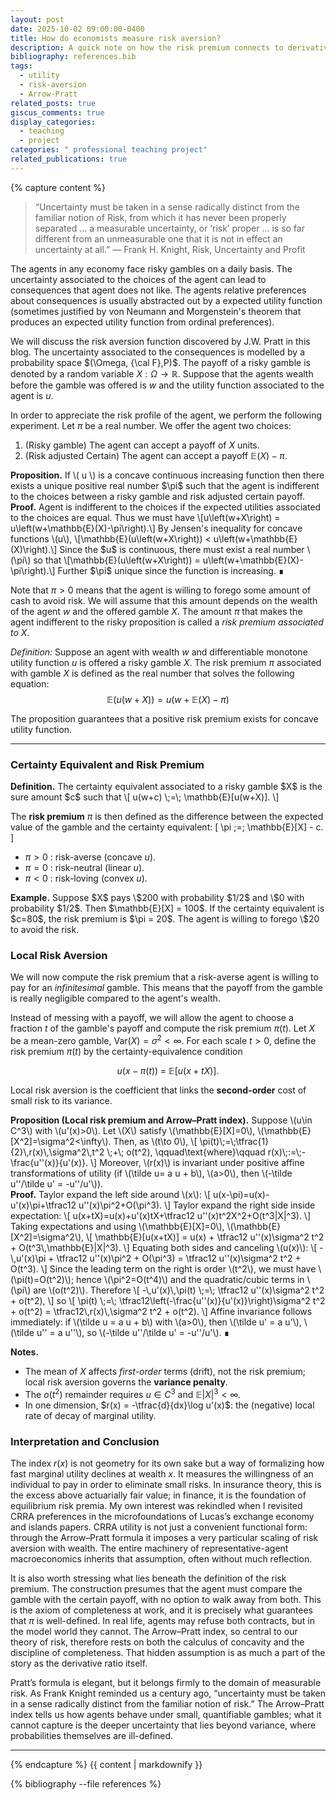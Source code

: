 ```yaml
---
layout: post
date: 2025-10-02 09:00:00-0400
title: How do economists measure risk aversion?
description: A quick note on how the risk premium connects to derivatives of utility.
bibliography: references.bib
tags:
  - utility
  - risk-aversion
  - Arrow-Pratt
related_posts: true
giscus_comments: true
display_categories:
  - teaching
  - project
categories: " professional teaching project"
related_publications: true
---
```


{% capture content %}

> “Uncertainty must be taken in a sense radically distinct from the familiar notion of Risk, from which it has never been properly separated … a measurable uncertainty, or ‘risk’ proper … is so far different from an unmeasurable one that it is not in effect an uncertainty at all.”
> — Frank H. Knight, Risk, Uncertainty and Profit

The agents in any economy face risky gambles on a daily basis. The uncertainty associated to the choices of the agent can lead to consequences that agent does not like. The agents relative preferences about consequences is usually abstracted out by a expected utility function (sometimes justified by von Neumann and Morgenstein's theorem that produces an expected utility function from ordinal preferences).

We will discuss the risk aversion function discovered by J.W. Pratt in this blog. The uncertainty associated to the consequences is modelled by a probability space $(\Omega, {\cal F},P)$. The payoff of a risky gamble is denoted by a random variable $X:\Omega \to \mathbb{R}$. Suppose that the agents wealth before the gamble was offered is $w$ and the utility function associated to the agent is $u.$

In order to appreciate the risk profile of the agent, we perform the following experiment. Let $\pi$ be a real number. We offer the agent two choices:

1. (Risky gamble) The agent can accept a payoff of $X$ units.
2. (Risk adjusted Certain) The agent can accept a payoff $\mathbb{E}(X) - \pi$.

<div class="math-block">
<strong>Proposition.</strong> If \( u \) is a concave continuous increasing function then there exists a unique positive real number $\pi$ such that the agent is indifferent to the choices between a risky gamble and risk adjusted certain payoff.
</div>

<div class="math-block proof">
<strong>Proof.</strong> Agent is indifferent to the choices if the expected utilities associated to the choices are equal. Thus we must have \[u\left(w+X\right) = u\left(w+\mathbb{E}(X)-\pi\right).\] 
By Jensen's inequality for concave functions \(u\), \[\mathbb{E}(u\left(w+X\right)) < u\left(w+\mathbb{E}(X)\right).\] Since the $u$ is continuous, there must exist a real number \(\pi\) so that \[\mathbb{E}(u\left(w+X\right)) = u\left(w+\mathbb{E}(X)-\pi\right).\] Further $\pi$ unique since the function is increasing. ∎
</div>

Note that $\pi > 0$ means that the agent is willing to forego some amount of cash to avoid risk. We will assume that this amount depends on the wealth of the agent $w$ and the offered gamble $X$. The amount $\pi$ that makes the agent indifferent to the risky proposition is called a _risk premium associated to X_.

_Definition:_ Suppose an agent with wealth $w$ and differentiable monotone utility function $u$ is offered a risky gamble $X$. The risk premium $\pi$ associated with gamble $X$ is defined as the real number that solves the following equation:
$$\mathbb{E}(u\left(w+X\right)) = u\left(w+\mathbb{E}(X)-\pi\right)$$

The proposition guarantees that a positive risk premium exists for concave utility function.

---

### Certainty Equivalent and Risk Premium

<div class="math-block">
<strong>Definition.</strong> The certainty equivalent associated to a risky gamble $X$ is the sure amount $c$ such that
\[
u(w+c) \;=\; \mathbb{E}[u(w+X)].
\]  
</div>

The **risk premium** $\pi$ is then defined as the difference between the expected value of the gamble and the certainty equivalent:
\[
\pi \;=\; \mathbb{E}[X] - c.
\]

- $\pi > 0$ : risk-averse (concave $u$).
- $\pi = 0$ : risk-neutral (linear $u$).
- $\pi < 0$ : risk-loving (convex $u$).

<div class="math-block">
<strong>Example.</strong> Suppose $X$ pays \$200 with probability $1/2$ and \$0 with probability $1/2$. Then $\mathbb{E}[X] = 100$. If the certainty equivalent is $c=80$, the risk premium is $\pi = 20$. The agent is willing to forego \$20 to avoid the risk.
</div>

### Local Risk Aversion

We will now compute the risk premium that a risk-averse agent is willing to pay for an _infinitesimal_ gamble. This means that the payoff from the gamble is really negligible compared to the agent's wealth.

Instead of messing with a payoff, we will allow the agent to choose a fraction $t$ of the gamble's payoff and compute the risk premium $\pi(t)$. Let $X$ be a mean-zero gamble, $\mathrm{Var}(X)=\sigma^2<\infty$. For each scale $t>0$, define the risk premium $\pi(t)$ by the certainty-equivalence condition

$$
u(x-\pi(t)) \;=\; \mathbb{E}[u(x+tX)].
$$

Local risk aversion is the coefficient that links the **second-order** cost of small risk to its variance.

<div class="math-block">
<strong>Proposition (Local risk premium and Arrow–Pratt index).</strong>
Suppose \(u\in C^3\) with \(u'(x)>0\). Let \(X\) satisfy \(\mathbb{E}[X]=0\), \(\mathbb{E}[X^2]=\sigma^2<\infty\). Then, as \(t\to 0\),
\[
\pi(t)\;=\;\tfrac{1}{2}\,r(x)\,\sigma^2\,t^2 \;+\; o(t^2),
\qquad\text{where}\qquad
r(x)\;:=\;-\frac{u''(x)}{u'(x)}.
\]
Moreover, \(r(x)\) is invariant under positive affine transformations of utility (if \(\tilde u= a u + b\), \(a>0\), then \(-\tilde u''/\tilde u' = -u''/u'\)).
</div>

<div class="math-block proof">
<strong>Proof.</strong>
Taylor expand the left side around \(x\):
\[
u(x-\pi)=u(x)-u'(x)\pi+\tfrac12 u''(x)\pi^2+O(\pi^3).
\]
Taylor expand the right side inside expectation:
\[
u(x+tX)=u(x)+u'(x)tX+\tfrac12 u''(x)t^2X^2+O(t^3|X|^3).
\]
Taking expectations and using \(\mathbb{E}[X]=0\), \(\mathbb{E}[X^2]=\sigma^2\),
\[
\mathbb{E}[u(x+tX)] = u(x) + \tfrac12 u''(x)\sigma^2 t^2 + O(t^3\,\mathbb{E}|X|^3).
\]
Equating both sides and canceling \(u(x)\):
\[
-\,u'(x)\pi + \tfrac12 u''(x)\pi^2 + O(\pi^3)
= \tfrac12 u''(x)\sigma^2 t^2 + O(t^3).
\]
Since the leading term on the right is order \(t^2\), we must have \(\pi(t)=O(t^2)\); hence \(\pi^2=O(t^4)\) and the quadratic/cubic terms in \(\pi\) are \(o(t^2)\). Therefore
\[
-\,u'(x)\,\pi(t) \;=\; \tfrac12 u''(x)\sigma^2 t^2 + o(t^2),
\]
so
\[
\pi(t) \;=\; \tfrac12\left(-\frac{u''(x)}{u'(x)}\right)\sigma^2 t^2 + o(t^2)
= \tfrac12\,r(x)\,\sigma^2 t^2 + o(t^2).
\]
Affine invariance follows immediately: if \(\tilde u = a u + b\) with \(a>0\), then \(\tilde u' = a u'\), \(\tilde u'' = a u''\), so \(-\tilde u''/\tilde u' = -u''/u'\).
∎
</div>

**Notes.**

- The mean of $X$ affects _first-order_ terms (drift), not the risk premium; local risk aversion governs the **variance penalty**.
- The $o(t^2)$ remainder requires $u\in C^3$ and $\mathbb{E}|X|^3<\infty$.
- In one dimension, $r(x) = -\tfrac{d}{dx}\log u'(x)$: the (negative) local rate of decay of marginal utility.

### Interpretation and Conclusion

The index $r(x)$ is not geometry for its own sake but a way of formalizing how fast marginal utility declines at wealth $x$. It measures the willingness of an individual to pay in order to eliminate small risks. In insurance theory, this is the excess above actuarially fair value; in finance, it is the foundation of equilibrium risk premia. My own interest was rekindled when I revisited CRRA preferences in the microfoundations of Lucas’s exchange economy and islands papers. CRRA utility is not just a convenient functional form: through the Arrow–Pratt formula it imposes a very particular scaling of risk aversion with wealth. The entire machinery of representative-agent macroeconomics inherits that assumption, often without much reflection.

It is also worth stressing what lies beneath the definition of the risk premium. The construction presumes that the agent must compare the gamble with the certain payoff, with no option to walk away from both. This is the axiom of completeness at work, and it is precisely what guarantees that $\pi$ is well-defined. In real life, agents may refuse both contracts, but in the model world they cannot. The Arrow–Pratt index, so central to our theory of risk, therefore rests on both the calculus of concavity and the discipline of completeness. That hidden assumption is as much a part of the story as the derivative ratio itself.

Pratt’s formula is elegant, but it belongs firmly to the domain of measurable risk. As Frank Knight reminded us a century ago, “uncertainty must be taken in a sense radically distinct from the familiar notion of risk.” The Arrow–Pratt index tells us how agents behave under small, quantifiable gambles; what it cannot capture is the deeper uncertainty that lies beyond variance, where probabilities themselves are ill-defined.

---

{% endcapture %}
{{ content | markdownify }}

{% bibliography --file references %}
